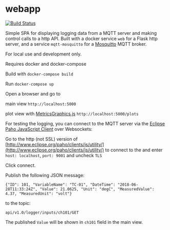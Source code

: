 # webapp

[![Build Status](https://travis-ci.org/snorrefo/webapp.svg?branch=master)](https://travis-ci.org/snorrefo/webapp)

Simple SPA for displaying logging data from a MQTT server and making control calls to a http API. Built with a docker service ```web``` for a Flask http server, and a service ```mqtt-mosquitto``` for a [Mosquitto](https://mosquitto.org/) MQTT broker.

For local use and development only.

Requires docker and docker-compose

Build with ```docker-compose build```

Run ```docker-compose up```

Open a browser and go to 

main view ```http://localhost:5000```

plot view with [MetricsGraphics.js](http://metricsgraphicsjs.org) ```http://localhost:5000/plots```

For testing the logging, you can connect to the MQTT server via the [Eclipse Paho JavaScript Client](http://www.eclipse.org/paho/clients/js/) over Websockets:

Go to the http (not SSL) version of
[http://www.eclipse.org/paho/clients/js/utility/](http://www.eclipse.org/paho/clients/js/utility/) 
to connect to the 
and enter ```host: localhost```, ```port: 9001``` and uncheck ```TLS```

Click connect.

Publish the following JSON message:

```{"ID": 101, "VariableName": "TC-01", "DateTime": "2018-06-28T11:33:24Z", "Value": 21.0625, "Unit": "degC", "MeasuredValue": 4.37, "MeasuredUnit": "volt"}```

to the topic:

```api/v1.0/logger/inputs/ch101/GET```

The published ```Value``` will be shown in ```ch101``` field in the main view.
